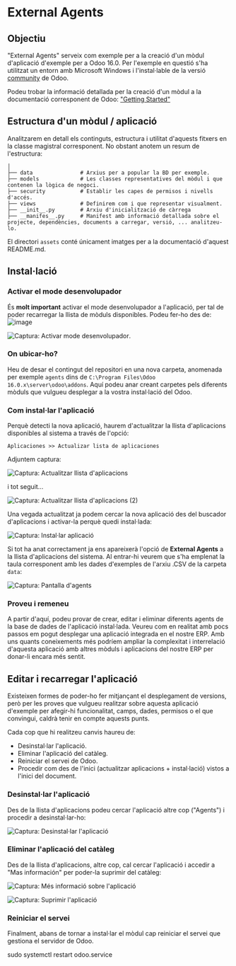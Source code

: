 # External Agents

## Objectiu
"External Agents" serveix com exemple per a la creació d'un mòdul d'aplicació d'exemple per a Odoo 16.0. Per l'exemple en questió s'ha utilitzat un entorn amb Microsoft Windows i l'instal·lable de la versió [community](https://www.odoo.com/es_ES/page/download) de Odoo.

Podeu trobar la informació detallada per la creació d'un mòdul a la documentació corresponent de Odoo: ["Getting Started"](https://www.odoo.com/documentation/16.0/developer/tutorials/getting_started.html)

## Estructura d'un mòdul / aplicació
Analitzarem en detall els continguts, estructura i utilitat d'aquests fitxers en la classe magistral corresponent. No obstant anotem un resum de l'estructura:

```
│
├── data               # Arxius per a popular la BD per exemple.
├── models             # Les classes representatives del mòdul i que contenen la lògica de negoci.
├── security           # Establir les capes de permisos i nivells d'accés.
├── views              # Definirem com i que representar visualment.
├── __init__.py        # Arxiu d'inicialització de càrrega
├── __manifes__.py     # Manifest amb informació detallada sobre el projecte, dependències, documents a carregar, versió, ... analitzeu-lo.

```
El directori `assets` conté únicament imatges per a la documentació d'aquest README.md.

## Instal·lació
### Activar el mode desenvolupador
És **molt important** activar el mode desenvolupador a l'aplicació, per tal de poder recarregar la llista de mòduls disponibles. Podeu fer-ho des de:
![image](https://github.com/lluissantacreu/odoo-app-sample/assets/152057534/a3c3a945-93a1-425f-bb44-c0c4f0ca20a0)

![Captura: Activar mode desenvolupador](./odoo-app-sample/assets/img/captura1-activar-mode-desenvolupador.png).

### On ubicar-ho?
Heu de desar el contingut del repositori en una nova carpeta, anomenada per exemple `agents` dins de `C:\Program Files\Odoo 16.0.x\server\odoo\addons`. Aquí podeu anar creant carpetes pels diferents mòduls que vulgueu desplegar a la vostra instal·lació del Odoo.

### Com instal·lar l'aplicació
Perquè detecti la nova aplicació, haurem d'actualitzar la llista d'aplicacions disponibles al sistema a través de l'opció:
```
Aplicaciones >> Actualizar lista de aplicaciones
```
Adjuntem captura:

![Captura: Actualitzar llista d'aplicacions](./odoo-app-sample/assets/img/captura2-actualitzar-llista-aplicacions.png)

i tot seguit...

![Captura: Actualitzar llista d'aplicacions (2)](./odoo-app-sample/assets/img/captura2-actualitzar-llista-aplicacions-2.png)

Una vegada actualitzat ja podem cercar la nova aplicació des del buscador d'aplicacions i activar-la perquè quedi instal·lada:

![Captura: Instal·lar aplicació](./odoo-app-sample/assets/img/captura3-instalar-aplicacio.png)

Si tot ha anat correctament ja ens apareixerà l'opció de **External Agents** a la llista d'aplicacions del sistema. Al entrar-hi veurem que s'ha emplenat la taula corresponent amb les dades d'exemples de l'arxiu .CSV de la carpeta `data`:

![Captura: Pantalla d'agents](./odoo-app-sample/assets/img/captura4-pantalla-agents.png)

### Proveu i remeneu
A partir d'aquí, podeu provar de crear, editar i eliminar diferents agents de la base de dades de l'aplicació instal·lada. Veureu com en realitat amb pocs passos em pogut desplegar una aplicació integrada en el nostre ERP. Amb uns quants coneixements més podríem ampliar la complexitat i interrelació d'aquesta aplicació amb altres mòduls i aplicacions del nostre ERP per donar-li encara més sentit.

## Editar i recarregar l'aplicació
Existeixen formes de poder-ho fer mitjançant el desplegament de versions, però per les proves que vulgueu realitzar sobre aquesta aplicació d'exemple per afegir-hi funcionalitat, camps, dades, permisos o el que convingui, caldrà tenir en compte aquests punts.

Cada cop que hi realitzeu canvis haureu de:
* Desinstal·lar l'aplicació.
* Eliminar l'aplicació del catàleg.
* Reiniciar el servei de Odoo.
* Procedir com des de l'inici (actualitzar aplicacions + instal·lació) vistos a l'inici del document.

### Desinstal·lar l'aplicació
Des de la llista d'aplicacions podeu cercar l'aplicació altre cop ("Agents") i procedir a desinstal·lar-ho:

![Captura: Desinstal·lar l'aplicació](./odoo-app-sample/assets/img/captura5-desinstalar.png)

### Eliminar l'aplicació del catàleg
Des de la llista d'aplicacions, altre cop, cal cercar l'aplicació i accedir a "Mas información" per poder-la suprimir del catàleg:

![Captura: Més informació sobre l'aplicació](./odoo-app-sample/assets/img/captura6-mes-info-aplicacio.png)

![Captura: Suprimir l'aplicació](./odoo-app-sample/assets/img/captura7-suprimir-aplicacio-cataleg.png)

### Reiniciar el servei
Finalment, abans de tornar a instal·lar el mòdul cap reiniciar el servei que gestiona el servidor de Odoo. 

sudo systemctl restart odoo.service
